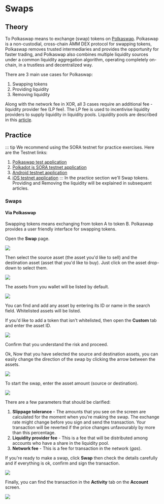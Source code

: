 # Swaps

## Theory

To Polkaswap means to exchange (swap) tokens on [Polkaswap](https://polkaswap.io/). Polkaswap is a non-custodial, cross-chain AMM DEX protocol for swapping tokens, Polkaswap removes trusted intermediaries and provides the opportunity for faster trading, and Polkaswap also combines multiple liquidity sources under a common liquidity aggregation algorithm, operating completely on-chain, in a trustless and decentralized way.

There are 3 main use cases for Polkaswap:

1. Swapping tokens
2. Providing liquidity
3. Removing liquidity

Along with the network fee in XOR, all 3 cases require an additional fee - liquidity provider fee (LP fee). The LP fee is used to incentivise liquidity providers to supply liquidity in liquidity pools. Liquidity pools are described in this [article](https://medium.com/polkaswap/polkaswap-pools-48b726cf3a71).

## Practice

::: tip
We recommend using the SORA testnet for practice exercises. Here are the Testnet links:

1. [Polkaswap test application](https://test.polkaswap.io/)
2. [Polkadot js SORA testnet application](https://polkadot.js.org/apps/?rpc=wss%3A%2F%2Fws.stage.sora2.soramitsu.co.jp#/explorer)
3. [Android testnet application](https://play.google.com/store/apps/details?id=jp.co.soramitsu.sora.communitytesting&hl=en&gl=US)
4. [iOS testnet application](https://testflight.apple.com/join/670hF438)
:::
In the practice section we'll Swap tokens. Providing and Removing the liquidity will be explained in subsequent articles.

### Swaps


#### Via Polkaswap

Swapping tokens means exchanging from token A to token B. Polkaswap provides a user friendly interface for swapping tokens.

Open the **Swap** page.

![](</.gitbook/assets/Untitled(23).png>)

Then select the source asset (the asset you'd like to sell) and the destination asset (asset that you'd like to buy). Just click on the asset drop-down to select them.

![](</.gitbook/assets/Untitled(1)(7).png>)

The assets from you wallet will be listed by default.

![](</.gitbook/assets/Untitled(2)(9).png>)

You can find and add any asset by entering its ID or name in the search field. Whitelisted assets will be listed.

If you'd like to add a token that isn't whitelisted, then open the **Custom** tab and enter the asset ID.

![](</.gitbook/assets/Untitled(3)(10).png>)

Confirm that you understand the risk and proceed.

Ok, Now that you have selected the source and destination assets, you can easily change the direction of the swap by clicking the arrow between the assets.

![](</.gitbook/assets/Untitled(4)(2).png>)

To start the swap, enter the asset amount (source or destination).

![](</.gitbook/assets/Untitled(5)(5).png>)

There are a few parameters that should be clarified:

1. **Slippage tolerance** - The amounts that you see on the screen are calculated for the moment when you're making the swap. The exchange rate might change before you sign and send the transaction. Your transaction will be reverted if the price changes unfavourably by more than this percentage.
2. **Liquidity provider fee** - This is a fee that will be distributed among accounts who have a share in the liquidity pool.
3. **Network fee** - This is a fee for transaction in the network (_gas_).

If you're ready to make a swap, click **Swap** then check the details carefully and if everything is ok, confirm and sign the transaction.

![](</.gitbook/assets/Untitled(6)(4).png>)

Finally, you can find the transaction in the **Activity** tab on the **Account** screen.

![](</.gitbook/assets/Untitled(7)(1).png>)

